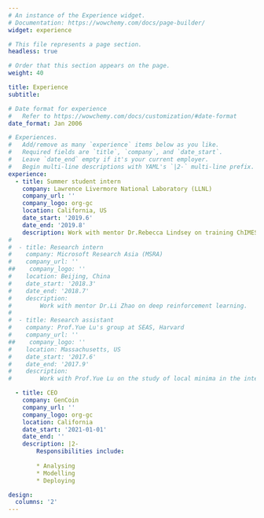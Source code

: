 ```yaml
---
# An instance of the Experience widget.
# Documentation: https://wowchemy.com/docs/page-builder/
widget: experience

# This file represents a page section.
headless: true

# Order that this section appears on the page.
weight: 40

title: Experience
subtitle:

# Date format for experience
#   Refer to https://wowchemy.com/docs/customization/#date-format
date_format: Jan 2006

# Experiences.
#   Add/remove as many `experience` items below as you like.
#   Required fields are `title`, `company`, and `date_start`.
#   Leave `date_end` empty if it's your current employer.
#   Begin multi-line descriptions with YAML's `|2-` multi-line prefix.
experience:
  - title: Summer student intern
    company: Lawrence Livermore National Laboratory (LLNL)
    company_url: ''
    company_logo: org-gc
    location: California, US
    date_start: '2019.6'
    date_end: '2019.8'
    description: Work with mentor Dr.Rebecca Lindsey on training ChIMES machine learning potential of CO/CO2 under extreme conditions.
#
#  - title: Research intern
#    company: Microsoft Research Asia (MSRA)
#    company_url: ''
##    company_logo: ''
#    location: Beijing, China
#    date_start: '2018.3'
#    date_end: '2018.7'
#    description:
#        Work with mentor Dr.Li Zhao on deep reinforcement learning.
#
#  - title: Research assistant
#    company: Prof.Yue Lu's group at SEAS, Harvard 
#    company_url: ''
##    company_logo: ''
#    location: Massachusetts, US
#    date_start: '2017.6'
#    date_end: '2017.9'
#    description: 
#        Work with Prof.Yue Lu on the study of local minima in the integer least square problem.

  - title: CEO
    company: GenCoin
    company_url: ''
    company_logo: org-gc
    location: California
    date_start: '2021-01-01'
    date_end: ''
    description: |2-
        Responsibilities include:
        
        * Analysing
        * Modelling
        * Deploying

design:
  columns: '2'
---
```

